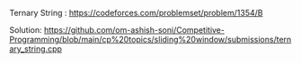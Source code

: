 Ternary String :
  https://codeforces.com/problemset/problem/1354/B
 
  Solution: https://github.com/om-ashish-soni/Competitive-Programming/blob/main/cp%20topics/sliding%20window/submissions/ternary_string.cpp
